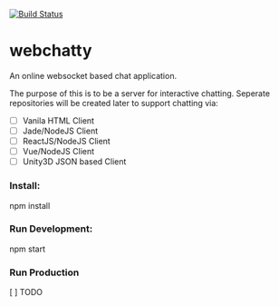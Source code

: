 [![Build Status](https://travis-ci.com/wmollenkopf/webchatty.svg?branch=master)](https://travis-ci.com/wmollenkopf/webchatty)
# webchatty
An online websocket based chat application.

The purpose of this is to be a server for interactive chatting.
Seperate repositories will be created later to support chatting via:
* [ ] Vanila HTML Client
* [ ] Jade/NodeJS Client
* [ ] ReactJS/NodeJS Client
* [ ] Vue/NodeJS Client
* [ ] Unity3D JSON based Client

### Install:
npm install

### Run Development:
npm start

### Run Production
[ ] TODO